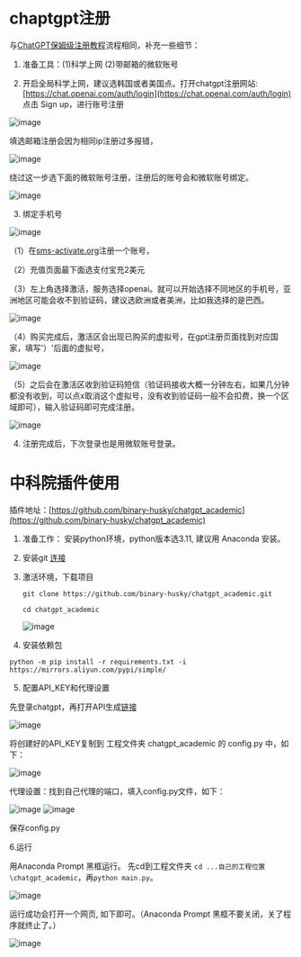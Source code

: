 # chaptgpt注册

与[ChatGPT保姆级注册教程](https://mp.weixin.qq.com/s/Mf4MBpN761M8yI79aaRPeA)流程相同，补充一些细节：

1. 准备工具：(1)科学上网 (2)带邮箱的微软账号

2. 开启全局科学上网，建议选韩国或者美国点。打开chatgpt注册网站: [https://chat.openai.com/auth/login](https://chat.openai.com/auth/login) 点击 Sign up，进行账号注册

![image](./gpt_picture/sign0.jpg)

填选邮箱注册会因为相同ip注册过多报错，

![image](./gpt_picture/sign1.jpg)


绕过这一步选下面的微软账号注册，注册后的账号会和微软账号绑定。

![image](./gpt_picture/sign2.jpg)
 
3. 绑定手机号

![image](./gpt_picture/sign3.jpg)

（1）在[sms-activate.org](https://sms-activate.org/)注册一个账号，


（2）充值页面最下面选支付宝充2美元

（3）左上角选择激活，服务选择openai。就可以开始选择不同地区的手机号，亚洲地区可能会收不到验证码，建议选欧洲或者美洲，比如我选择的是巴西。

![image](./gpt_picture/sign4.jpg)

（4）购买完成后，激活区会出现已购买的虚拟号，在gpt注册页面找到对应国家，填写'）'后面的虚拟号，

![image](./gpt_picture/sign5.jpg)

（5）之后会在激活区收到验证码短信（验证码接收大概一分钟左右，如果几分钟都没有收到，可以点x取消这个虚拟号，没有收到验证码一般不会扣费，换一个区域即可），输入验证码即可完成注册。

![image](./gpt_picture/sign6.jpg)

4. 注册完成后，下次登录也是用微软账号登录。

# 中科院插件使用

插件地址：[https://github.com/binary-husky/chatgpt_academic](https://github.com/binary-husky/chatgpt_academic)

1. 准备工作： 安装python环境，python版本选3.11, 建议用 Anaconda 安装。

2. 安装git [连接](https://git-scm.com/downloads)

3. 激活环境，下载项目

     `git clone https://github.com/binary-husky/chatgpt_academic.git`
    
    `cd chatgpt_academic`
    
    ![image](./gpt_picture/sign7.jpg)
    
4. 安装依赖包

 `python -m pip install -r requirements.txt -i https://mirrors.aliyun.com/pypi/simple/`  

5. 配置API_KEY和代理设置

先登录chatgpt，再打开API生成[链接](https://platform.openai.com/account/api-keys)

![image](./gpt_picture/sign8.jpg)

将创建好的API_KEY复制到 工程文件夹 chatgpt_academic 的 config.py 中，如下：

![image](./gpt_picture/sign9.jpg)

代理设置：找到自己代理的端口，填入config.py文件，如下：

![image](./gpt_picture/sign10.jpg)
![image](./gpt_picture/sign11.jpg)

保存config.py

6.运行

用Anaconda Prompt 黑框运行。
先cd到工程文件夹 `cd ...自己的工程位置\chatgpt_academic`，再`python main.py`。

![image](./gpt_picture/sign12.jpg)

运行成功会打开一个网页, 如下即可。（Anaconda Prompt 黑框不要关闭，关了程序就终止了。）

![image](./gpt_picture/sign13.jpg)

